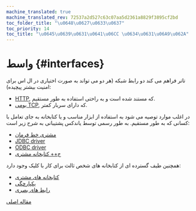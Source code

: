 ```yaml
---
machine_translated: true
machine_translated_rev: 72537a2d527c63c07aa5d2361a8829f3895cf2bd
toc_folder_title: "\u0648\u0627\u0633\u0637"
toc_priority: 14
toc_title: "\u0645\u0639\u0631\u0641\u06CC \u0634\u0631\u06A9\u062A"
---
```


# واسط {#interfaces}

تاتر فراهم می کند دو رابط شبکه (هر دو می تواند به صورت اختیاری در ال اس برای امنیت بیشتر پیچیده):

-   [HTTP](http.md), که مستند شده است و به راحتی استفاده به طور مستقیم.
-   [بومی TCP](tcp.md), که دارای سربار کمتر.

در اغلب موارد توصیه می شود به استفاده از ابزار مناسب و یا کتابخانه به جای تعامل با کسانی که به طور مستقیم. به طور رسمی توسط یاندکس پشتیبانی به شرح زیر است:

-   [مشتری خط فرمان](cli.md)
-   [JDBC driver](jdbc.md)
-   [ODBC driver](odbc.md)
-   [ج++ کتابخانه مشتری](cpp.md)

همچنین طیف گسترده ای از کتابخانه های شخص ثالث برای کار با کلیک وجود دارد:

-   [کتابخانه های مشتری](third-party/client-libraries.md)
-   [یکپارچگی](third-party/integrations.md)
-   [رابط های بصری](third-party/gui.md)

[مقاله اصلی](https://clickhouse.tech/docs/en/interfaces/) <!--hide-->
